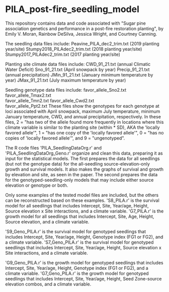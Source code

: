 # PILA_post-fire_seedling_model

This repository contains data and code associated with "Sugar pine association genetics and performance in a post-fire restoration planting", by Emily V. Moran, Rainbow DeSilva, Jessica Wright, and Courtney Canning.

The seedling data files include:
Peavine_PILA_dec2_trim.txt   (2019 planting year/site)
Stumpy2018_PILAdec2_trim.txt (2018 planting year/site)
Stumpy2017_PILAdec2_trim.txt (2017 planting year/site)

Planting site climate data files include:
CWD_91_21.txt (annual Climatic Water Deficit)          Sno_91_21.txt (April snowpack by year) 
Precip_91_21.txt (annual precipitation)                JMin_91_21.txt (January minimum temperature by year)
JMax_91_21.txt  (July maximum temperature by year)

Seedling genotype data files include:
favor_allele_Sno2.txt         
favor_allele_Tmax2.txt        
favor_allele_Tmn2.txt
favor_allele_Cwd2.txt         
favor_allele_Ppt2.txt
These files show the genotypes for each genotype at loci associated with April snowpack, maximum July temperature, minimum January temperature, CWD, and annual precipitation, respectively. In these files, 2 = "has two of the allele found more frequently in locations where this climate variable is similar to the planting site (within * SD), AKA the 'locally favored allele'", 1 = "has one copy of the 'locally favored allele'", 0 = "has no copies of 'locally favored allele'", and 9 = "ungenotyped".



The R code files 'PILA_SeedlingDataOrg.r' and 'PILA_SeedlingDataOrg_Geno.r' organize and clean this data, preparing it as input for the statistical models. 
The first prepares the data for all seedlings (but not the genotype data) for the all-seedling source-elevation-only growth and survival models. It also makes the graphs of survival and growth by elevation and site, as seen in the paper. The second prepares the data for the genotyped-seedling-only models that may include either source elevation or genotype or both.



Only some examples of the tested model files are included, but the others can be reconstructed based on these examples.
'S8_PILA.r' is the survival model for all seedlings that includes Intercept, Site, Year/age, Height, Source elevation x Site interactions, and a climate variable.
'G7_PILA.r' is the growth model for all seedlings that includes Intercept, Site, Age, Height, Source elevation, and a climate variable.

'S9_Geno_PILA.r' is the survival model for genotyped seedlings that includes Intercept, Site, Year/age, Height, Genotype index (FG1 or FG2), and a climate variable.
'S7_Geno_PILA.r' is the survival model for genotyped seedlings that includes Intercept, Site, Year/age, Height, Source elevation x Site interactions, and a climate variable.

'G9_Geno_PILA.r' is the growth model for genotyped seedlings that includes Intercept, Site, Year/age, Height, Genotype index (FG1 or FG2), and a climate variable.
'G7_Geno_PILA.r' is the growth model for genotyped seedlings that includes Intercept, Site, Year/age, Height, Seed Zone-source elevation combos, and a climate variable.

